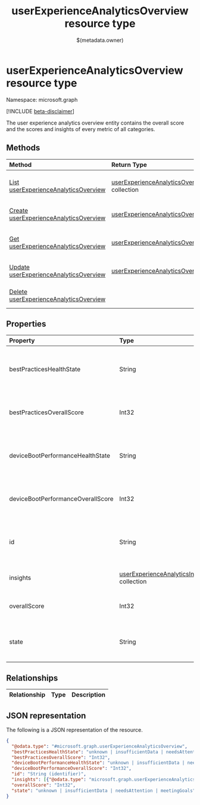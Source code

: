 ﻿---
title: "userExperienceAnalyticsOverview resource type"
description: "The user experience analytics overview entity contains the overall score and the scores and insights of every metric of all categories."
localization_priority: Normal
author: "$(metadata.owner)"
ms.prod: "microsoft-identity-platform"
doc_type: "resourcePageType"
---

# userExperienceAnalyticsOverview resource type

Namespace: microsoft.graph

[!INCLUDE [beta-disclaimer](../../includes/beta-disclaimer.md)]

The user experience analytics overview entity contains the overall score and the scores and insights of every metric of all categories.

## Methods

| Method                                                                                            | Return Type                                                                             | Description                                                                    |
| :------------------------------------------------------------------------------------------------ | :-------------------------------------------------------------------------------------- | :----------------------------------------------------------------------------- |
| [List userExperienceAnalyticsOverview](../api/intune-userexperienceanalyticsoverview-list.md)     | [userExperienceAnalyticsOverview](intune-userExperienceAnalyticsOverview.md) collection | List properties and relationships of a userExperienceAnalyticsOverview object. |
| [Create userExperienceAnalyticsOverview](../api/intune-userexperienceanalyticsoverview-create.md) | [userExperienceAnalyticsOverview](intune-userExperienceAnalyticsOverview.md)            | Create a new userExperienceAnalyticsOverview object.                           |
| [Get userExperienceAnalyticsOverview](../api/intune-userexperienceanalyticsoverview-get.md)       | [userExperienceAnalyticsOverview](intune-userExperienceAnalyticsOverview.md)            | Read properties and relationships of a userExperienceAnalyticsOverview object. |
| [Update userExperienceAnalyticsOverview](../api/intune-userexperienceanalyticsoverview-update.md) | [userExperienceAnalyticsOverview](intune-userExperienceAnalyticsOverview.md)            | Update the properties of a userExperienceAnalyticsOverview object.             |
| [Delete userExperienceAnalyticsOverview](../api/intune-userexperienceanalyticsoverview-delete.md) |                                                                                         | Delete a userExperienceAnalyticsOverview object.                               |

## Properties

| Property                          | Type                                                                                        | Description                                                                           |
| :-------------------------------- | :------------------------------------------------------------------------------------------ | :------------------------------------------------------------------------------------ |
| bestPracticesHealthState          | String                                                                                      | The current health state of the user experience analytics 'BestPractices' category.   |
| bestPracticesOverallScore         | Int32                                                                                       | The user experience analytics best practices overall score.                           |
| deviceBootPerformanceHealthState  | String                                                                                      | The current health state of the user experience analytics 'BootPerformance' category. |
| deviceBootPerformanceOverallScore | Int32                                                                                       | The user experience analytics device boot performance overall score.                  |
| id                                | String                                                                                      | The unique identifier of the user experience analytics overview. Read-only.           |
| insights                          | [userExperienceAnalyticsInsight](../resources/userexperienceanalyticsinsight.md) collection | The user experience analytics insights.                                               |
| overallScore                      | Int32                                                                                       | The user experience analytics overall score.                                          |
| state                             | String                                                                                      | The current health state of the user experience analytics overview.                   |

## Relationships

| Relationship | Type | Description |
| :----------- | :--- | :---------- |

## JSON representation

The following is a JSON representation of the resource.

<!-- {
  "blockType": "resource",
  "keyProperty": "id",
  "@odata.type": "microsoft.graph.userExperienceAnalyticsOverview",
  "baseType": "microsoft.graph.entity",
  "openType": False
}
-->

```json
{
  "@odata.type": "#microsoft.graph.userExperienceAnalyticsOverview",
  "bestPracticesHealthState": "unknown | insufficientData | needsAttention | meetingGoals",
  "bestPracticesOverallScore": "Int32",
  "deviceBootPerformanceHealthState": "unknown | insufficientData | needsAttention | meetingGoals",
  "deviceBootPerformanceOverallScore": "Int32",
  "id": "String (identifier)",
  "insights": [{"@odata.type": "microsoft.graph.userExperienceAnalyticsInsight"}],
  "overallScore": "Int32",
  "state": "unknown | insufficientData | needsAttention | meetingGoals"
}
```
